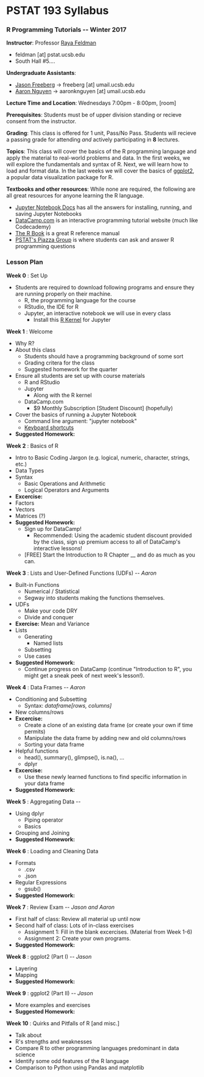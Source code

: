 # PSTAT 193 Syllabus
### R Programming Tutorials -- Winter 2017

**Instructor**:
Professor [Raya Feldman](http://www.pstat.ucsb.edu/faculty%20pages/FELDMAN.htm)
- feldman [at] pstat.ucsb.edu
- South Hall #5....

**Undergraduate Assistants**:
- [Jason Freeberg](https://www.linkedin.com/in/jfreeberg) -> freeberg [at] umail.ucsb.edu
- [Aaron Nguyen](https://www.linkedin.com/in/aaronknguyen) -> aaronknguyen [at] umail.ucsb.edu

**Lecture Time and Location**:
Wednesdays 7:00pm - 8:00pm, [room]

**Prerequisites**: Students must be of upper division standing or recieve consent from the instructor. 

**Grading**: This class is offered for 1 unit, Pass/No Pass. Students will recieve a passing grade for attending *and* actively participating in **8** lectures. 

**Topics**: This class will cover the basics of the R programming language and apply the material to real-world problems and data. In the first weeks, we will explore the fundamentals and syntax of R. Next, we will learn how to load and format data. In the last weeks we will cover the basics of [ggplot2](https://en.wikipedia.org/wiki/Ggplot2), a popular data visualization package for R.

**Textbooks and other resources**: While none are required, the following are all great resources for anyone learning the R language.
- [Jupyter Notebook Docs](http://jupyter-notebook.readthedocs.io/en/latest/) has all the answers for installing, running, and saving Jupyter Notebooks
- [DataCamp.com](https://www.datacamp.com/courses?learn=r_programming) is an interactive programming tutorial website (much like Codecademy)
- [The R Book](https://www.cs.upc.edu/~robert/teaching/estadistica/TheRBook.pdf) is a great R reference manual
- [PSTAT's Piazza Group](https://piazza.com/ucsb/other/pstat199) is where students can ask and answer R programming questions

### Lesson Plan

**Week 0** : Set Up
- Students are required to download following programs and ensure they are running properly on their machine.
  - R, the programming language for the course
  - RStudio, the IDE for R
  - Jupyter, an interactive notebook we will use in every class
    - Install this [R Kernel](https://github.com/IRkernel/IRkernel) for Jupyter

**Week 1** : Welcome
- Why R?
- About this class
  - Students should have a programming background of some sort
  - Grading critera for the class
  - Suggested homework for the quarter
- Ensure all students are set up with course materials
  - R and RStudio
  - Jupyter
    - Along with the R kernel
  - DataCamp.com
    - $9 Monthly Subscription [Student Discount]  (hopefully)
- Cover the basics of running a Jupyter Notebook
  - Command line argument: "jupyter notebook"
  - [Keyboard shortcuts](https://www.cheatography.com/weidadeyue/cheat-sheets/jupyter-notebook/)
- **Suggested Homework:**

**Week 2** : Basics of R
- Intro to Basic Coding Jargon (e.g. logical, numeric, character, strings, etc.)
- Data Types
- Syntax
  - Basic Operations and Arithmetic
  - Logical Operators and Arguments
- **Excercise:** 
- Factors
- Vectors
- Matrices (?)
- **Suggested Homework:**
  - Sign up for DataCamp!
      - Recommended: Using the academic student discount provided by the class, sign up premium access to all of DataCamp's interactive lessons!
  - [FREE] Start the Introduction to R Chapter \__ and do as much as you can.

**Week 3** : Lists and User-Defined Functions (UDFs) -- *Aaron*
- Built-in Functions
  - Numerical / Statistical
  - Segway into students making the functions themselves.
- UDFs
  - Make your code DRY
  - Divide and conquer
- **Exercise:** Mean and Variance
- Lists
  - Generating
    - Named lists
  - Subsetting
  - Use cases
- **Suggested Homework:**
  - Continue progress on DataCamp (continue "Introduction to R", you might get a sneak peek of next week's lesson!). 
 
**Week 4** : Data Frames -- *Aaron*
- Conditioning and Subsetting
  - Syntax: *dataframe[rows, columns]*
- New columns/rows
- **Excercise:** 
  - Create a clone of an existing data frame (or create your own if time permits)
  - Manipulate the data frame by adding new and old columns/rows
  - Sorting your data frame
- Helpful functions
  - head(), summary(), glimpse(), is.na(), ...
  - dplyr
- **Excercise:** 
  - Use these newly learned functions to find specific information in your data frame
- **Suggested Homework:**

**Week 5** : Aggregating Data -- 
- Using dplyr
  - Piping operator
  - Basics
- Grouping and Joining
- **Suggested Homework:**
 
**Week 6** : Loading and Cleaning Data
- Formats
  - .csv
  - .json
- Regular Expressions
  - gsub()
- **Suggested Homework:**
 
**Week 7** : Review Exam -- *Jason and Aaron*
- First half of class: Review all material up until now
- Second half of class: Lots of in-class exercises
  - Assignment 1: Fill in the blank excercises. (Material from Week 1-6)
  - Assignment 2: Create your own programs. 
- **Suggested Homework:**
 
**Week 8** : ggplot2 (Part I) -- *Jason*
- Layering
- Mapping
- **Suggested Homework:**

**Week 9** : ggplot2 (Part II) -- *Jason*
- More examples and exercises
- **Suggested Homework:**

**Week 10** : Quirks and Pitfalls of R [and misc.]
- Talk about
- R's strengths and weaknesses
- Compare R to other programming languages predominant in data science
- Identify some odd features of the R language
- Comparison to Python using Pandas and matplotlib


